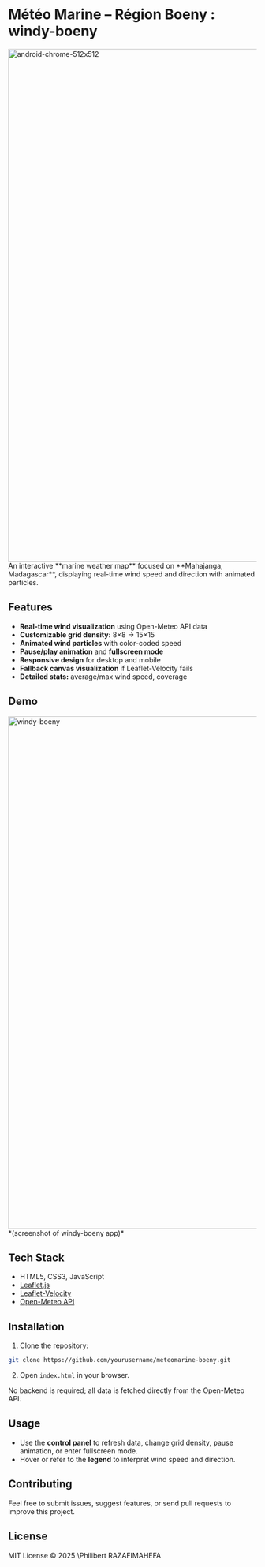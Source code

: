 # Météo Marine – Région Boeny : windy-boeny
<img width="1920" height="1040" alt="android-chrome-512x512" src="https://github.com/user-attachments/assets/e6060740-adf8-4634-9038-7a654159891e" /> 
An interactive **marine weather map** focused on **Mahajanga, Madagascar**, displaying real-time wind speed and direction with animated particles.

## Features

- **Real-time wind visualization** using Open-Meteo API data  
- **Customizable grid density:** 8×8 → 15×15  
- **Animated wind particles** with color-coded speed  
- **Pause/play animation** and **fullscreen mode**  
- **Responsive design** for desktop and mobile  
- **Fallback canvas visualization** if Leaflet-Velocity fails  
- **Detailed stats:** average/max wind speed, coverage  

## Demo

<img width="1920" height="1040" alt="windy-boeny" src="https://github.com/user-attachments/assets/71b4a589-d9e2-41d3-adef-b30d6361f37f" /> 
*(screenshot of windy-boeny app)*

## Tech Stack

- HTML5, CSS3, JavaScript  
- [Leaflet.js](https://leafletjs.com/)  
- [Leaflet-Velocity](https://github.com/danwild/leaflet-velocity)  
- [Open-Meteo API](https://open-meteo.com/)  

## Installation

1. Clone the repository:  
```bash
git clone https://github.com/yourusername/meteomarine-boeny.git
````

2. Open `index.html` in your browser.

No backend is required; all data is fetched directly from the Open-Meteo API.

## Usage

* Use the **control panel** to refresh data, change grid density, pause animation, or enter fullscreen mode.
* Hover or refer to the **legend** to interpret wind speed and direction.

## Contributing

Feel free to submit issues, suggest features, or send pull requests to improve this project.

## License

MIT License © 2025 \Philibert RAZAFIMAHEFA 

```
 
